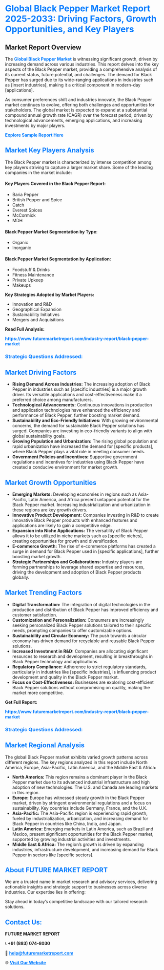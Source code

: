 <h1 style="color: #007BFF;">Global Black Pepper Market Report 2025-2033: Driving Factors, Growth Opportunities, and Key Players</h1>

<section id="overview">
<h2>Market Report Overview</h2>
<p>The <a href="https://www.futuremarketreport.com/industry-report/black-pepper-market" style="color: #007BFF; text-decoration: none;"><strong>Global Black Pepper Market</strong></a> is witnessing significant growth, driven by increasing demand across various industries. This report delves into the key aspects of the Black Pepper market, providing a comprehensive analysis of its current status, future potential, and challenges. The demand for Black Pepper has surged due to its wide-ranging applications in industries such as [insert industries], making it a critical component in modern-day [applications].</p>
<p>As consumer preferences shift and industries innovate, the Black Pepper market continues to evolve, offering both challenges and opportunities for stakeholders. The global market is expected to expand at a substantial compound annual growth rate (CAGR) over the forecast period, driven by technological advancements, emerging applications, and increasing investments by major players.</p>
</section>

<section id="overview">
<p><a href="https://www.futuremarketreport.com/request-sample/reportId=64021" style="color: #007BFF; text-decoration: none;"><strong>Explore Sample Report Here</strong></a></p>
</section>

<section id="key-players">
<h2 style="color: #007BFF;">Market Key Players Analysis</h2>
<p>The Black Pepper market is characterized by intense competition among key players striving to capture a larger market share. Some of the leading companies in the market include:</p>
<h4>Key Players Covered in the Black Pepper Report:</h4>
<ul><li>Baria Pepper</li><li>British Pepper and Spice</li><li>Catch</li><li>Everest Spices</li><li>McCormick</li><li>MDH</li></ul>
<h4>Black Pepper Market Segmentation by Type:</h4>
<ul><li>Organic</li><li>Inorganic</li></ul>

<h4>Black Pepper Market Segmentation by Application:</h4>
<ul><li>Foodstuff &amp; Drinks</li><li>Fitness Maintenance</li><li>Private Upkeep</li><li>Makeups</li></ul>
<p><strong>Key Strategies Adopted by Market Players:</strong></p>
<ul>
<li>Innovation and R&D</li>
<li>Geographical Expansion</li>
<li>Sustainability Initiatives</li>
<li>Mergers and Acquisitions</li>
</ul>
</section>

<section>
<p><strong>Read Full Analysis: </strong></p><a href="https://www.futuremarketreport.com/industry-report/black-pepper-market" style="color: #007BFF; text-decoration: none;"><strong>https://www.futuremarketreport.com/industry-report/black-pepper-market</strong></a>
<h3 style="color: #007BFF;">Strategic Questions Addressed:</h3>
</section>

<section id="driving-factors">
<h2 style="color: #007BFF;">Market Driving Factors</h2>
<ul>
<li><strong>Rising Demand Across Industries:</strong> The increasing adoption of Black Pepper in industries such as [specific industries] is a major growth driver. Its versatile applications and cost-effectiveness make it a preferred choice among manufacturers.</li>
<li><strong>Technological Advancements:</strong> Continuous innovations in production and application technologies have enhanced the efficiency and performance of Black Pepper, further boosting market demand.</li>
<li><strong>Sustainability and Eco-Friendly Initiatives:</strong> With growing environmental concerns, the demand for sustainable Black Pepper solutions has surged. Companies are investing in eco-friendly variants to align with global sustainability goals.</li>
<li><strong>Growing Population and Urbanization:</strong> The rising global population and rapid urbanization have increased the demand for [specific products], where Black Pepper plays a vital role in meeting consumer needs.</li>
<li><strong>Government Policies and Incentives:</strong> Supportive government regulations and incentives for industries using Black Pepper have created a conducive environment for market growth.</li>
</ul>
</section>

<section id="growth-opportunities">
<h2 style="color: #007BFF;">Market Growth Opportunities</h2>
<ul>
<li><strong>Emerging Markets:</strong> Developing economies in regions such as Asia-Pacific, Latin America, and Africa present untapped potential for the Black Pepper market. Increasing industrialization and urbanization in these regions are key growth drivers.</li>
<li><strong>Innovative Product Development:</strong> Companies investing in R&D to create innovative Black Pepper products with enhanced features and applications are likely to gain a competitive edge.</li>
<li><strong>Expansion into Niche Applications:</strong> The versatility of Black Pepper allows it to be utilized in niche markets such as [specific niches], creating opportunities for growth and diversification.</li>
<li><strong>E-commerce Growth:</strong> The rise of e-commerce platforms has created a surge in demand for Black Pepper used in [specific applications], further boosting market growth.</li>
<li><strong>Strategic Partnerships and Collaborations:</strong> Industry players are forming partnerships to leverage shared expertise and resources, driving the development and adoption of Black Pepper products globally.</li>
</ul>
</section>

<section id="trending-factors">
<h2 style="color: #007BFF;">Market Trending Factors</h2>
<ul>
<li><strong>Digital Transformation:</strong> The integration of digital technologies in the production and distribution of Black Pepper has improved efficiency and customer satisfaction.</li>
<li><strong>Customization and Personalization:</strong> Consumers are increasingly seeking personalized Black Pepper solutions tailored to their specific needs, prompting companies to offer customizable options.</li>
<li><strong>Sustainability and Circular Economy:</strong> The push towards a circular economy has driven demand for recyclable and reusable Black Pepper solutions.</li>
<li><strong>Increased Investment in R&D:</strong> Companies are allocating significant resources to research and development, resulting in breakthroughs in Black Pepper technology and applications.</li>
<li><strong>Regulatory Compliance:</strong> Adherence to strict regulatory standards, particularly in industries like [specific industries], is influencing product development and quality in the Black Pepper market.</li>
<li><strong>Focus on Cost-Effectiveness:</strong> Businesses are exploring cost-efficient Black Pepper solutions without compromising on quality, making the market more competitive.</li>
</ul>
</section>

<section>
<p><strong>Get Full Report: </strong></p><a href="https://www.futuremarketreport.com/industry-report/black-pepper-market" style="color: #007BFF; text-decoration: none;"><strong>https://www.futuremarketreport.com/industry-report/black-pepper-market</strong></a>
<h3 style="color: #007BFF;">Strategic Questions Addressed:</h3>
</section>


<section id="regional-analysis">
<h2 style="color: #007BFF;">Market Regional Analysis</h2>
<p>The global Black Pepper market exhibits varied growth patterns across different regions. The key regions analyzed in this report include North America, Europe, Asia-Pacific, Latin America, and the Middle East & Africa:</p>
<ul>
<li><strong>North America:</strong> This region remains a dominant player in the Black Pepper market due to its advanced industrial infrastructure and high adoption of new technologies. The U.S. and Canada are leading markets in this region.</li>
<li><strong>Europe:</strong> Europe has witnessed steady growth in the Black Pepper market, driven by stringent environmental regulations and a focus on sustainability. Key countries include Germany, France, and the U.K.</li>
<li><strong>Asia-Pacific:</strong> The Asia-Pacific region is experiencing rapid growth, fueled by industrialization, urbanization, and increasing demand for Black Pepper in countries like China, India, and Japan.</li>
<li><strong>Latin America:</strong> Emerging markets in Latin America, such as Brazil and Mexico, present significant opportunities for the Black Pepper market, supported by growing industrial activities and investments.</li>
<li><strong>Middle East & Africa:</strong> The region’s growth is driven by expanding industries, infrastructure development, and increasing demand for Black Pepper in sectors like [specific sectors].</li>
</ul>
</section>

<footer>
<h2 style="color: #007BFF;">About FUTURE MARKET REPORT</h2>
<p>We are a trusted name in market research and advisory services, delivering actionable insights and strategic support to businesses across diverse industries. Our expertise lies in offering:</p>

<p>Stay ahead in today’s competitive landscape with our tailored research solutions.</p>

<h2 style="color: #007BFF;">Contact Us:</h2>
<p><strong>FUTURE MARKET REPORT</strong></p>
<p>📞 <strong>+91 (883) 074-8030</strong></p>
<p>📧 <strong><a href="mailto:help@futuremarketreport.com" style="color: #007BFF;">help@futuremarketreport.com</a></strong></p>
<p>🌐 <strong><a href="https://www.futuremarketreport.com/" style="color: #007BFF;">Visit Our Website</a></strong></p>
</footer>